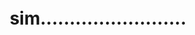 <p align="center">⠀</p>
<p align="center">⠀</p>
<p align="center">⠀</p>
<h1 align="center">sim.........................</h1>
<p align="center">⠀</p>
<p align="center">⠀</p>
<p align="center">⠀</p>




